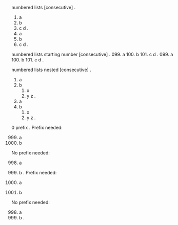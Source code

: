 numbered lists [consecutive]
.
1. a
2. b
3. c
   d
.
1. a
2. b
3. c
   d
.

numbered lists starting number [consecutive]
.
099. a
100. b
101. c
     d
.
099. a
100. b
101. c
     d
.

numbered lists nested [consecutive]
.
1. a
2. b
   1. x
   2. y
      z
.
1. a
2. b
   1. x
   2. y
      z
.

0 prefix
.
Prefix needed:

999. a
1000. b

No prefix needed:

998. a
999. b
.
Prefix needed:

0999. a
1000. b

No prefix needed:

998. a
999. b
.
